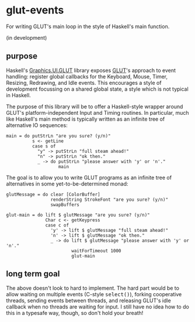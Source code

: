 glut-events
===========

For writing GLUT's main loop in the style of Haskell's main function.

(in development)


purpose
-------

Haskell's [Graphics.UI.GLUT](http://cvs.haskell.org/Hugs/pages/libraries/GLUT/Graphics-UI-GLUT.html) library exposes [GLUT](http://www.opengl.org/resources/libraries/glut/)'s approach to event handling: register global callbacks for the Keyboard, Mouse, Timer, Resizing, Redrawing, and Idle events. This encourages a style of development focussing on a shared global state, a style which is not typical in Haskell.

The purpose of this library will be to offer a Haskell-style wrapper around GLUT's platform-independent Input and Timing routines. In particular, much like Haskell's main method is typically written as an infinite tree of alternative IO sequences:

    main = do putStrLn "are you sure? (y/n)"
              s <- getLine
              case s of
                "y" -> putStrLn "full steam ahead!"
                "n" -> putStrLn "ok then."
                _ -> do putStrLn "please answer with 'y' or 'n'."
                        main

The goal is to allow you to write GLUT programs as an infinite tree of alternatives in some yet-to-be-determined monad:

    glutMessage = do clear [ColorBuffer]
                     renderString StrokeFont "are you sure? (y/n)"
                     swapBuffers
    
    glut-main = do lift $ glutMessage "are you sure? (y/n)"
                   Char c <- getKeypress
                   case c of
                     'y' -> lift $ glutMessage "full steam ahead!"
                     'n' -> lift $ glutMessage "ok then."
                     _ -> do lift $ glutMessage "please answer with 'y' or 'n'."
                             waitForTimeout 1000
                             glut-main


long term goal
--------------

The above doesn't look to hard to implement. The hard part would be to allow waiting on multiple events (C-style <tt>select()</tt>), forking cooperative threads, sending events between threads, and releasing GLUT's idle callback when no threads are waiting for input. I still have no idea how to do this in a typesafe way, though, so don't hold your breath!
